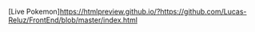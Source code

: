 [Live Pokemon]https://htmlpreview.github.io/?https://github.com/Lucas-Reluz/FrontEnd/blob/master/index.html
